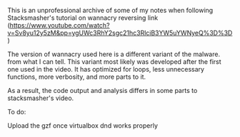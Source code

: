 This is an unprofessional archive of some of my notes when following Stacksmasher's tutorial on wannacry reversing link (https://www.youtube.com/watch?v=Sv8yu12y5zM&pp=ygUWc3RhY2sgc21hc3RlciB3YW5uYWNyeQ%3D%3D)

The version of wannacry used here is a different variant of the malware. from what I can tell. This variant most likely was developed after the first one used in the video. It has optimized for loops, less unnecessary functions, more verbosity, and more parts to it.

As a result, the code output and analysis differs in some parts to stacksmasher's video.

To do:

Upload the gzf once virtualbox dnd works properly
